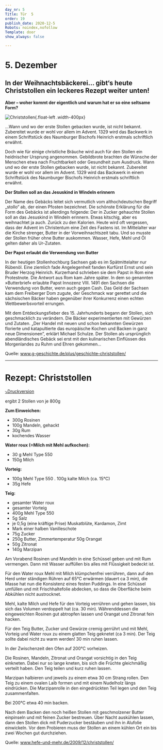 ```yaml
---
day_nr: 5
Title: Tür  5
order: 19
publish_date: 2020-12-5
Robots: noindex,nofollow
Template: door
show_always: false

---
```



# 5. Dezember

## In der Weihnachtsbäckerei… gibt‘s heute Christstollen  ein leckeres Rezept weiter unten!

**Aber – woher kommt der eigentlich und warum hat er so eine seltsame Form?**

![Christstollen](%assets_url%/pics/05/Christstollen2.jpg){.float-left .width-400px}

...Wann und wo der erste Stollen gebacken wurde, ist nicht bekannt. Zubereitet wurde er wohl vor allem im Advent. 1329 wird das Backwerk in einem Schriftstück des Naumburger Bischofs Heinrich erstmals schriftlich erwähnt.

Doch wie für einige christliche Bräuche wird auch für den Stollen ein heidnischer Ursprung angenommen. Gebildbrote brachten die Wünsche der Menschen etwa nach Fruchtbarkeit oder Gesundheit zum Ausdruck. Wann und wo der erste Stollen gebacken wurde, ist nicht bekannt. Zubereitet wurde er wohl vor allem im Advent. 1329 wird das Backwerk in einem Schriftstück des Naumburger Bischofs Heinrich erstmals schriftlich erwähnt.

**Der Stollen soll an das Jesuskind in Windeln erinnern**

Der Name des Gebäcks leitet sich vermutlich vom althochdeutschen Begriff „stollo“ ab, der einen Pfosten bezeichnet. Die schönste Erklärung für die Form des Gebäcks ist allerdings folgende: Der in Zucker gehauchte Stollen soll an das Jesuskind in Windeln erinnern. Etwas kitschig, aber es weihnachtet ja auch.
Zurück zu den Kalorien. Heute wird oft vergessen, dass der Advent im Christentum eine Zeit des Fastens ist. Im Mittelalter war die Kirche strenger, Butter in der Vorweihnachtszeit tabu. Und so musste der Stollen früher ohne Butter auskommen. Wasser, Hefe, Mehl und Öl gelten daher als Ur-Zutaten.

**Der Papst erlaubt die Verwendung von Butter**

In der heutigen Stollenhochburg Sachsen gab es im Spätmittelalter nur Rübenöl. Eine ziemlich fade Angelegenheit fanden Kurfürst Ernst und sein Bruder Herzog Heinrich. Kurzerhand schrieben sie dem Papst in Rom eine Protestnote. Die Antwort aus Rom kam Jahre später. In dem so genannten »Butterbrief« erlaubte Papst Innozenz VIII. 1491 den Sachsen die Verwendung von Butter, wenn auch gegen Cash. Das Geld der Sachsen kam dem Freiberger Dom zugute, der Geschmack war gerettet und die sächsischen Bäcker haben gegenüber ihrer Konkurrenz einen echten Wettbewerbsvorteil errungen.

Mit dem Entdeckungsfieber des 15. Jahrhunderts begann der Stollen, sich geschmacklich zu verändern. Die Bäcker experimentierten mit Gewürzen und Zutaten. „Der Handel mit neuen und schon bekannten Gewürzen florierte und katapultierte das europäische Kochen und Backen in ganz neue Dimensionen“, erklärt Michael Schulze. Der Stollen als ursprünglich abendländisches Gebäck sei erst mit den kulinarischen Einflüssen des Morgenlandes zu Ruhm und Ehren gekommen... 

Quelle: <a target="_blank" href="https://www.g-geschichte.de/plus/geschichte-christstollen/">www.g-geschichte.de/plus/geschichte-christstollen/</a>

---

# Rezept: Christstollen
<a href="%assets_url%/other/05/christstollen_rezept.pdf" download="christstollen_rezept.pdf">⤷Druckversion</a>

ergibt 2 Stollen von je 800g

**Zum Einweichen:**

- 300g Rosinen 
- 100g Mandeln, gehackt 
- 30g Rum 
- kochendes Wasser 

**Water roux (=Milch mit Mehl aufkochen):**

- 30 g Mehl Type 550 
- 150g Milch 

**Vorteig:**

- 100g Mehl Type 550 
. 100g kalte Milch (ca. 15°C) 
- 35g Hefe 

**Teig:**
- gesamter Water roux 
- gesamter Vorteig 
- 400g Mehl Type 550 
-  5g Salz 
- je 0,5g (eine kräftige Prise) Muskatblüte, Kardamon, Zimt 
- Mark einer halben Vanilleschote 
- 75g Zucker 
- 250g Butter, Zimmertemperatur 50g Orangat 
- 50g Zitronat 
- 140g Marzipan 

Am Vorabend Rosinen und Mandeln in eine Schüssel geben und mit Rum vermengen. Dann mit Wasser auffüllen bis alles mit Flüssigkeit bedeckt ist.

Für den Water roux Mehl mit Milch klümpchenfrei verrühren, dann auf den Herd unter ständigen Rühren auf 65°C erwärmen (dauert ca 3 min), die Masse hat nun die Konsistenz eines festen Puddings. In eine Schüssel umfüllen und mit Frischhaltefolie abdecken, so dass die Oberfläche beim Abkühlen nicht austrocknet.

Mehl, kalte Milch und Hefe für den Vorteig verrühren und gehen lassen, bis sich das Volumen verdoppelt hat (ca. 30 min). Währenddessen die eingeweichten Rosinen gut abtropfen lassen und Orangat und Zitronat fein hacken.

Für den Teig Butter, Zucker und Gewürze cremig gerrührt und mit Mehl, Vorteig und Water roux zu einem glatten Teig geknetet (ca 3 min). Der Teig sollte dabei nicht zu warm werden!
30 min ruhen lassen.

In der Zwischenzeit den Ofen auf 200°C vorheizen.

Die Rosinen, Mandeln, Zitronat und Orangat vorsichtig in den Teig einkneten. Dabei nur so lange kneten, bis sich die Früchte gleichmäßig verteilt haben.
Den Teig teilen und kurz ruhen lassen.

Marzipan halbieren und jeweils zu einem etwa 30 cm Strang rollen. Den Teig zu einem ovalen Laib formen und mit einem Nudelholz längs eindrücken. Die Marzipanrolle in den eingedrückten Teil legen und den Teig zusammenfalten.

Bei 200°C etwa 40 min backen.

Nach dem Backen den noch heißen Stollen mit geschmolzener Butter einpinseln und mit feinen Zucker bestreuen. Über Nacht auskühlen lassen, dann den Stollen dick mit Puderzucker bestäuben und ihn in Alufolie einwickeln. Vor dem Probieren muss der Stollen an einem kühlen Ort ein bis zwei Wochen gut durchziehen.

Quelle: <a href="https://www.hefe-und-mehr.de/2009/12/christstollen/" target="_blank">www.hefe-und-mehr.de/2009/12/christstollen/</a>
